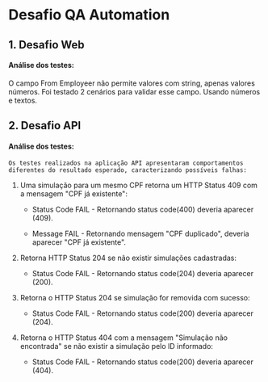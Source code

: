 # Desafio QA Automation

## 1. Desafio Web

#### Análise dos testes:

O campo From Employeer não permite valores com string, apenas valores números.
Foi testado 2 cenários para validar esse campo. Usando números e textos.


## 2. Desafio API

#### Análise dos testes:

```Os testes realizados na aplicação API apresentaram comportamentos diferentes do resultado esperado, caracterizando possíveis falhas:```

1. Uma simulação para um mesmo CPF retorna um HTTP Status 409 com a mensagem 
"CPF já existente":

   * Status Code FAIL - Retornando status code(400) deveria aparecer (409).
   
   * Message FAIL - Retornando mensagem "CPF duplicado", deveria aparecer "CPF já existente".
   
   
2.  Retorna HTTP Status 204 se não existir simulações cadastradas:

    *   Status Code FAIL - Retornando status code(204) deveria aparecer (200).

3. Retorna o HTTP Status 204 se simulação for removida com sucesso:

   * Status Code FAIL - Retornando status code(200) deveria aparecer (204).

4. Retorna o HTTP Status 404 com a mensagem "Simulação não encontrada" se não existir a simulação pelo ID informado:

   * Status Code FAIL - Retornando status code(200) deveria aparecer (404).

